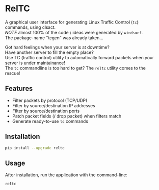 # RelTC
A graphical user interface for generating Linux Traffic Control (`tc`) commands, using clsact. <br />
*NOTE* almost 100% of the code / ideas were generated by `windsurf`. <br />
The package-name "tcgen" was already taken...

Got hard feelings when your server is at downtime? <br />
Have another server to fill the empty place? <br />
Use TC (traffic control) utility to automatically forward packets when your server is under maintainance! <br />
The `tc` commandline is too hard to get? The `reltc` utility comes to the rescue!

## Features
- Filter packets by protocol (TCP/UDP)
- Filter by source/destination IP addresses
- Filter by source/destination ports
- Patch packet fields (/ drop packet) when filters match
- Generate ready-to-use `tc` commands

## Installation
```bash
pip install --upgrade reltc
```

## Usage
After installation, run the application with the command-line:

```bash
reltc
```
